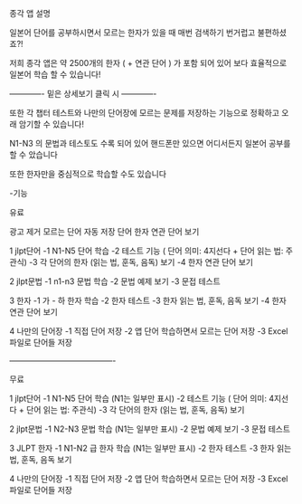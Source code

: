 종각 앱 설명

일본어 단어를 공부하시면서 모르는 한자가 있을 때 매번 검색하기 번거럽고 불편하셨죠?!

저희 종각 앱은 약 2500개의 한자 ( + 연관 단어 ) 가 포함 되어 있어 보다 효율적으로 일본어 학습 할 수 있습니다!

————- 밑은 상세보기 클릭 시 ————-

또한 각 챕터 테스트와 나만의 단어장에 모르는 문제를 저장하는 기능으로 정확하고 오래 암기할 수 있습니다!

N1-N3 의 문법과 테스토도 수록 되어 있어 핸드폰만 있으면 어디서든지 일본어 공부를 할 수 았습니다

또한 한자만을 중심적으로 학습할 수도 있습니다

-기능

유료

광고 제거
모르는 단어 자동 저장
단어 한자 연관 단어 보기

1 jlpt단어
-1 N1-N5 단어 학습
-2 테스트 기능 ( 단어 의미: 4지선다 + 단어 읽는 법: 주관식)
-3 각 단어의 한자 (읽는 법, 훈독, 음독) 보기
-4 한자 연관 단어 보기

2 jlpt문법
-1 n1-n3 문법 학습
-2 문법 예제 보기
-3 문접 테스트

3 한자
-1 가 - 하 한자 학습
-2 한자 테스트
-3 한자 읽는 법, 훈독, 음독 보기
-4 한자 연관 단어 보기

4 나만의 단어장
-1 직접 단어 저장
-2 앱 단어 학습하면서 모르는 단어 저장
-3 Excel 파일로 단어들 저장

—————————————-

무료

1 jlpt단어
-1 N1-N5 단어 학습 (N1는 일부만 표시)
-2 테스트 기능 ( 단어 의미: 4지선다 + 단어 읽는 법: 주관식)
-3 각 단어의 한자 (읽는 법, 훈독, 음독) 보기

2 jlpt문법
-1 N2-N3 문법 학습 (N1는 일부만 표시)
-2 문법 예제 보기
-3 문접 테스트

3 JLPT 한자
-1 N1-N2 급 한자 학습 (N1는 일부만 표시)
-2 한자 테스트
-3 한자 읽는 법, 훈독, 음독 보기

4 나만의 단어장
-1 직접 단어 저장
-2 앱 단어 학습하면서 모르는 단어 저장
-3 Excel 파일로 단어들 저장
